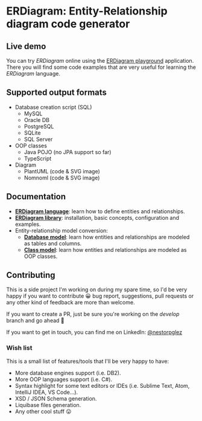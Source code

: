 # ERDiagram: Entity-Relationship diagram code generator

## Live demo

You can try _ERDiagram_ online using the [ERDiagram playground](http://erdiagram.nestorrente.com/) application. There
you will find some code examples that are very useful for learning the _ERDiagram_ language.

## Supported output formats

* Database creation script (SQL)
    * MySQL
    * Oracle DB
    * PostgreSQL
    * SQLite
    * SQL Server
* OOP classes
    * Java POJO (no JPA support so far)
    * TypeScript
* Diagram
    * PlantUML (code & SVG image)
    * Nomnoml (code & SVG image)

## Documentation

* **[ERDiagram language](docs/ERDiagram_language.md)**: learn how to define entities and relationships.
* **[ERDiagram library](docs/Library_usage.md)**: installation, basic concepts, configuration and examples.
* Entity-relationship model conversion:
    * **[Database model](docs/Database_model.md)**: learn how entities and relationships are modeled as tables and columns.
    * **[Class model](docs/Class_model.md)**: learn how entities and relationships are modeled as OOP classes.

## Contributing

This is a side project I'm working on during my spare time, so I'd be very happy if you want to contribute :grinning:
bug report, suggestions, pull requests or any other kind of feedback are more than welcome.

If you want to create a PR, just be sure you're working on the _develop_ branch and go ahead :slightly_smiling_face:

If you want to get in touch, you can find me on LinkedIn: [@nestorpglez](https://www.linkedin.com/in/nestorpglez/)

### Wish list

This is a small list of features/tools that I'll be very happy to have:

* More database engines support (i.e. DB2).
* More OOP languages support (i.e. C#).
* Syntax highlight for some text editors or IDEs (i.e. Sublime Text, Atom, IntelliJ IDEA, VS Code...).
* XSD / JSON Schema generation.
* Liquibase files generation.
* Any other cool stuff :stuck_out_tongue:
